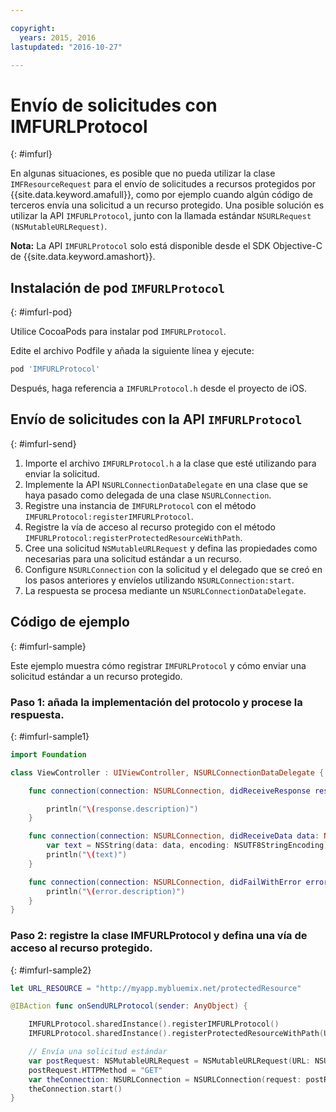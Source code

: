 ```yaml
---

copyright:
  years: 2015, 2016
lastupdated: "2016-10-27"  

---
```

# Envío de solicitudes con IMFURLProtocol
{: #imfurl}

En algunas situaciones, es posible que no pueda utilizar la clase `IMFResourceRequest` para el envío de solicitudes a recursos protegidos por {{site.data.keyword.amafull}}, como por ejemplo cuando algún código de terceros envía una solicitud a un recurso protegido. Una posible solución es utilizar la API `IMFURLProtocol`, junto con la llamada estándar `NSURLRequest (NSMutableURLRequest)`.

**Nota:** La API `IMFURLProtocol` solo está disponible desde el SDK Objective-C de {{site.data.keyword.amashort}}.

## Instalación de pod `IMFURLProtocol`
{: #imfurl-pod}

Utilice CocoaPods para instalar pod `IMFURLProtocol`. 

Edite el archivo Podfile y añada la siguiente línea y ejecute:
```Bash
pod 'IMFURLProtocol'
```

Después, haga referencia a `IMFURLProtocol.h` desde el proyecto de iOS.

## Envío de solicitudes con la API `IMFURLProtocol`
{: #imfurl-send}

1. Importe el archivo `IMFURLProtocol.h` a la clase que esté utilizando para enviar la solicitud.
2. Implemente la API `NSURLConnectionDataDelegate` en una clase que se haya pasado como delegada de una clase `NSURLConnection`.
3. Registre una instancia de `IMFURLProtocol` con el método `IMFURLProtocol:registerIMFURLProtocol`.
4. Registre la vía de acceso al recurso protegido con el método `IMFURLProtocol:registerProtectedResourceWithPath`.
5. Cree una solicitud `NSMutableURLRequest` y defina las propiedades como necesarias para una solicitud estándar a un recurso.
6. Configure `NSURLConnection` con la solicitud y el delegado que se creó en los pasos anteriores y envíelos utilizando `NSURLConnection:start`.
7. La respuesta se procesa mediante un `NSURLConnectionDataDelegate`.

## Código de ejemplo
{: #imfurl-sample}

Este ejemplo muestra cómo registrar `IMFURLProtocol` y cómo enviar una solicitud estándar a un recurso protegido.

### Paso 1: añada la implementación del protocolo y procese la respuesta.
{: #imfurl-sample1}
```Swift
import Foundation

class ViewController : UIViewController, NSURLConnectionDataDelegate {

	func connection(connection: NSURLConnection, didReceiveResponse response: NSURLResponse) {

		println("\(response.description)")
	}

	func connection(connection: NSURLConnection, didReceiveData data: NSData) {
		var text = NSString(data: data, encoding: NSUTF8StringEncoding)
		println("\(text)")
	}

	func connection(connection: NSURLConnection, didFailWithError error: NSError) {
		println("\(error.description)")
	}
}
```

### Paso 2: registre la clase IMFURLProtocol y defina una vía de acceso al recurso protegido.
{: #imfurl-sample2}

```Swift
let URL_RESOURCE = "http://myapp.mybluemix.net/protectedResource"

@IBAction func onSendURLProtocol(sender: AnyObject) {

	IMFURLProtocol.sharedInstance().registerIMFURLProtocol()
	IMFURLProtocol.sharedInstance().registerProtectedResourceWithPath(URL_RESOURCE)

	// Envía una solicitud estándar
	var postRequest: NSMutableURLRequest = NSMutableURLRequest(URL: NSURL(string: URL_RESOURCE)!)
	postRequest.HTTPMethod = "GET"
	var theConnection: NSURLConnection = NSURLConnection(request: postRequest, delegate: self)!
	theConnection.start()
}
```
